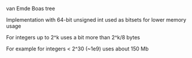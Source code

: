 van Emde Boas tree

Implementation with 64-bit unsigned int used as bitsets for lower memory usage

For integers up to 2^k uses a bit more than 2^k/8 bytes

For example for integers < 2^30 (~1e9) uses about 150 Mb
